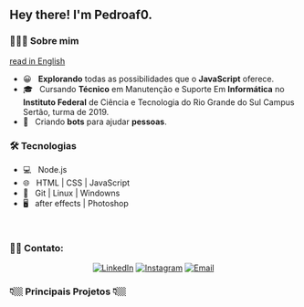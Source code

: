 <h2> Hey there! I'm Pedroaf0.</h2>

<h3> 👨🏻‍💻 Sobre mim </h3>
<a href="/readme-en.md">read in English</a>

- 😀 &nbsp; **Explorando** todas as possibilidades que o **JavaScript** oferece.
- 🎓 &nbsp; Cursando **Técnico** em Manutenção e Suporte Em **Informática** no **Instituto Federal** de Ciência e Tecnologia do Rio Grande do Sul Campus Sertão, turma de 2019.
- 🤖 &nbsp; Criando **bots** para ajudar **pessoas**.


<h3>🛠 Tecnologias </h3>

- 💻 &nbsp; Node.js 
- 🌐 &nbsp; HTML | CSS | JavaScript 
- 🔧 &nbsp; Git | Linux | Windowns 
- 🖥 &nbsp; after effects | Photoshop 

<br/>


<h3> 🤝🏻 Contato: </h3>

<p align="center">
<a href="https://www.linkedin.com/in/pedroaf0/"><img alt="LinkedIn" src="https://img.shields.io/badge/Linkedin.com/in/-pedroaf0-blue?logo=linkedin"></a>
<a href="https://www.twitter.com/pedroaf0/"><img alt="Instagram" src="https://img.shields.io/badge/teitter.com/-pedroaf0-blue?logo=twitter"></a>
<a href="https://t.me/pedroaf0"><img alt="Email" src="https://img.shields.io/badge/t.me/-pedroaf0-blue?logo=telegram"></a>
</p>

<p align="center">
<h3> 👇🏼 Principais Projetos 👇🏼 </h3>
</p>
